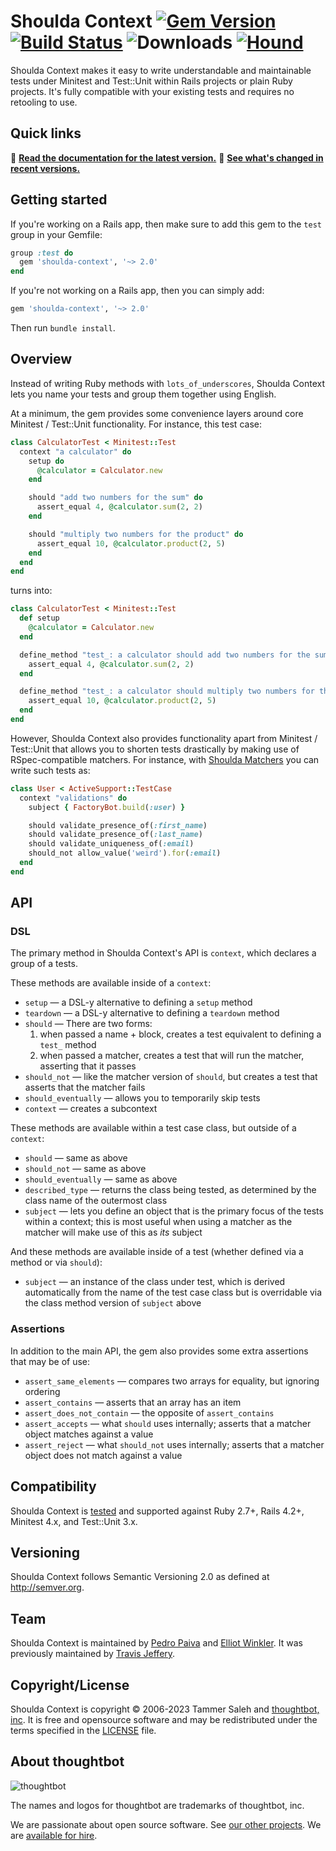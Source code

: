 # Shoulda Context [![Gem Version][version-badge]][rubygems] [![Build Status][travis-badge]][travis] ![Downloads][downloads-badge] [![Hound][hound-badge]][hound]

[version-badge]: https://img.shields.io/gem/v/shoulda-context.svg
[rubygems]: https://rubygems.org/gems/shoulda-context
[travis-badge]: https://img.shields.io/travis/thoughtbot/shoulda-context/master.svg
[travis]: https://travis-ci.org/thoughtbot/shoulda-context
[downloads-badge]: https://img.shields.io/gem/dtv/shoulda-context.svg
[hound-badge]: https://img.shields.io/badge/Reviewed_by-Hound-8E64B0.svg
[hound]: https://houndci.com

Shoulda Context makes it easy to write understandable and maintainable tests
under Minitest and Test::Unit within Rails projects or plain Ruby projects. It's
fully compatible with your existing tests and requires no retooling to use.

## Quick links

📖 **[Read the documentation for the latest version.][rubydocs]**
📢 **[See what's changed in recent versions.][changelog]**

[rubydocs]: http://rubydoc.info/github/thoughtbot/shoulda-context/master/frames
[changelog]: CHANGELOG.md

[shoulda-context]: https://github.com/thoughtbot/shoulda-context

## Getting started

If you're working on a Rails app, then make sure to add this gem to the `test`
group in your Gemfile:

``` ruby
group :test do
  gem 'shoulda-context', '~> 2.0'
end
```

If you're not working on a Rails app, then you can simply add:

``` ruby
gem 'shoulda-context', '~> 2.0'
```

Then run `bundle install`.

## Overview

Instead of writing Ruby methods with `lots_of_underscores`, Shoulda Context lets
you name your tests and group them together using English.

At a minimum, the gem provides some convenience layers around core Minitest /
Test::Unit functionality. For instance, this test case:

```ruby
class CalculatorTest < Minitest::Test
  context "a calculator" do
    setup do
      @calculator = Calculator.new
    end

    should "add two numbers for the sum" do
      assert_equal 4, @calculator.sum(2, 2)
    end

    should "multiply two numbers for the product" do
      assert_equal 10, @calculator.product(2, 5)
    end
  end
end
```

turns into:

```ruby
class CalculatorTest < Minitest::Test
  def setup
    @calculator = Calculator.new
  end

  define_method "test_: a calculator should add two numbers for the sum" do
    assert_equal 4, @calculator.sum(2, 2)
  end

  define_method "test_: a calculator should multiply two numbers for the product" do
    assert_equal 10, @calculator.product(2, 5)
  end
end
```

However, Shoulda Context also provides functionality apart from Minitest /
Test::Unit that allows you to shorten tests drastically by making use of
RSpec-compatible matchers. For instance, with [Shoulda
Matchers][shoulda-matchers] you can write such tests as:

```ruby
class User < ActiveSupport::TestCase
  context "validations" do
    subject { FactoryBot.build(:user) }

    should validate_presence_of(:first_name)
    should validate_presence_of(:last_name)
    should validate_uniqueness_of(:email)
    should_not allow_value('weird').for(:email)
  end
end
```

[shoulda-matchers]: https://github.com/thoughtbot/shoulda-matchers

## API

### DSL

The primary method in Shoulda Context's API is `context`, which declares a group
of a tests.

These methods are available inside of a `context`:

* `setup` — a DSL-y alternative to defining a `setup` method
* `teardown` — a DSL-y alternative to defining a `teardown` method
* `should` — There are two forms:
  1. when passed a name + block, creates a test equivalent to defining a
  `test_` method
  2. when passed a matcher, creates a test that will run the matcher, asserting
  that it passes
* `should_not` — like the matcher version of `should`, but creates a test that
  asserts that the matcher fails
* `should_eventually` — allows you to temporarily skip tests
* `context` — creates a subcontext

These methods are available within a test case class, but outside of a
`context`:

* `should` — same as above
* `should_not` — same as above
* `should_eventually` — same as above
* `described_type` — returns the class being tested, as determined by the class
  name of the outermost class
* `subject` — lets you define an object that is the primary focus of the tests
  within a context; this is most useful when using a matcher as the matcher will
  make use of this as _its_ subject

And these methods are available inside of a test (whether defined via a method
or via `should`):

* `subject` — an instance of the class under test, which is derived
  automatically from the name of the test case class but is overridable via the
  class method version of `subject` above

### Assertions

In addition to the main API, the gem also provides some extra assertions that
may be of use:

* `assert_same_elements` — compares two arrays for equality, but ignoring
  ordering
* `assert_contains` — asserts that an array has an item
* `assert_does_not_contain` — the opposite of `assert_contains`
* `assert_accepts` — what `should` uses internally; asserts that a matcher
  object matches against a value
* `assert_reject` — what `should_not` uses internally; asserts that a matcher
  object does not match against a value

## Compatibility

Shoulda Context is [tested][travis] and supported against Ruby 2.7+, Rails 4.2+,
Minitest 4.x, and Test::Unit 3.x.

## Versioning

Shoulda Context follows Semantic Versioning 2.0 as defined at
<http://semver.org>.

## Team

Shoulda Context is maintained by [Pedro Paiva][VSPPedro] and [Elliot
Winkler][mcmire]. It was previously maintained by [Travis
Jeffery][travisjeffery].

[VSPPedro]: https://github.com/VSPPedro
[mcmire]: https://github.com/mcmire
[travisjeffery]: https://github.com/travisjeffery

## Copyright/License

Shoulda Context is copyright © 2006-2023 Tammer Saleh and [thoughtbot,
inc][thoughtbot-website]. It is free and opensource software and may be
redistributed under the terms specified in the [LICENSE](LICENSE) file.

[thoughtbot-website]: https://thoughtbot.com

## About thoughtbot

![thoughtbot][thoughtbot-logo]

[thoughtbot-logo]: https://presskit.thoughtbot.com/images/thoughtbot-logo-for-readmes.svg

The names and logos for thoughtbot are trademarks of thoughtbot, inc.

We are passionate about open source software. See [our other
projects][community]. We are [available for hire][hire].

[community]: https://thoughtbot.com/community?utm_source=github
[hire]: https://thoughtbot.com?utm_source=github
